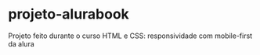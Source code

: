 # projeto-alurabook
Projeto feito durante o curso HTML e CSS: responsividade com mobile-first da alura
